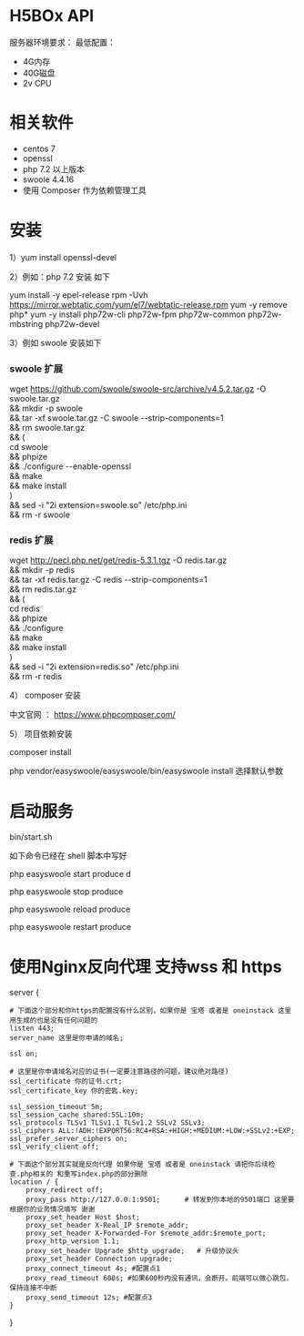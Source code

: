 # H5BOx API

服务器环境要求：
最低配置：
- 4G内存
- 40G磁盘
- 2v CPU

# 相关软件

- centos 7
- openssl
- php 7.2 以上版本
- swoole 4.4.16
- 使用 Composer 作为依赖管理工具


# 安装

1）yum install openssl-devel


2）例如：php 7.2 安装 如下

yum install -y epel-release
rpm -Uvh https://mirror.webtatic.com/yum/el7/webtatic-release.rpm
yum -y remove php*
yum -y install php72w-cli php72w-fpm php72w-common php72w-mbstring php72w-devel

3）例如 swoole 安装如下
### swoole 扩展
wget https://github.com/swoole/swoole-src/archive/v4.5.2.tar.gz -O swoole.tar.gz \
    && mkdir -p swoole \
    && tar -xf swoole.tar.gz -C swoole --strip-components=1 \
    && rm swoole.tar.gz \
    && ( \
    cd swoole \
    && phpize \
    && ./configure --enable-openssl \
    && make \
    && make install \
    ) \
    && sed -i "2i extension=swoole.so" /etc/php.ini \
    && rm -r swoole


### redis 扩展
wget http://pecl.php.net/get/redis-5.3.1.tgz -O redis.tar.gz \
    && mkdir -p redis \
    && tar -xf redis.tar.gz -C redis --strip-components=1 \
    && rm redis.tar.gz \
    && ( \
    cd redis \
    && phpize \
    && ./configure \
    && make \
    && make install \
    ) \
    && sed -i "2i extension=redis.so" /etc/php.ini \
    && rm -r redis

4） composer 安装
 
 中文官网 ： https://www.phpcomposer.com/



5） 项目依赖安装 

composer install


php vendor/easyswoole/easyswoole/bin/easyswoole install  选择默认参数


# 启动服务

bin/start.sh


如下命令已经在 shell 脚本中写好

php easyswoole start produce  d

php easyswoole stop produce

php easyswoole reload produce

php easyswoole restart produce



# 使用Nginx反向代理 支持wss 和 https

server {

    # 下面这个部分和你https的配置没有什么区别，如果你是 宝塔 或者是 oneinstack 这里用生成的也是没有任何问题的
    listen 443;
    server_name 这里是你申请的域名;

    ssl on;

    # 这里是你申请域名对应的证书(一定要注意路径的问题，建议绝对路径)
    ssl_certificate 你的证书.crt;
    ssl_certificate_key 你的密匙.key;

    ssl_session_timeout 5m;
    ssl_session_cache shared:SSL:10m;
    ssl_protocols TLSv1 TLSv1.1 TLSv1.2 SSLv2 SSLv3;
    ssl_ciphers ALL:!ADH:!EXPORT56:RC4+RSA:+HIGH:+MEDIUM:+LOW:+SSLv2:+EXP;
    ssl_prefer_server_ciphers on;
    ssl_verify_client off;

    # 下面这个部分其实就是反向代理 如果你是 宝塔 或者是 oneinstack 请把你后续检查.php相关的 和重写index.php的部分删除
    location / {
        proxy_redirect off;
        proxy_pass http://127.0.0.1:9501;      # 转发到你本地的9501端口 这里要根据你的业务情况填写 谢谢
        proxy_set_header Host $host;
        proxy_set_header X-Real_IP $remote_addr;
        proxy_set_header X-Forwarded-For $remote_addr:$remote_port;
        proxy_http_version 1.1;
        proxy_set_header Upgrade $http_upgrade;   # 升级协议头
        proxy_set_header Connection upgrade;
        proxy_connect_timeout 4s; #配置点1
        proxy_read_timeout 600s; #如果600秒内没有通讯，会断开。前端可以做心跳包，保持连接不中断
        proxy_send_timeout 12s; #配置点3
    }
}